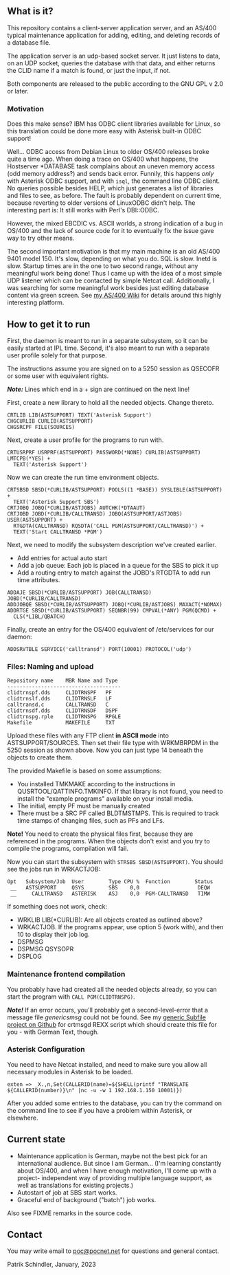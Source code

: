 ## What is it?
This repository contains a client-server application server, and an AS/400
typical maintenance application for adding, editing, and deleting records of
a database file.

The application server is an udp-based socket server. It just listens to data,
on an UDP socket, queries the database with that data, and either returns the
CLID name if a match is found, or just the input, if not.

Both components are released to the public according to the GNU GPL v 2.0 or
later.

### Motivation
Does this make sense? IBM has ODBC client libraries available for Linux, so this
translation could be done more easy with Asterisk built-in ODBC support!

Well... ODBC access from Debian Linux to older OS/400 releases broke quite a
time ago.  When doing a trace on OS/400 what happens, the Hostserver *DATABASE
task complains about an uneven memory access (odd memory address?) and sends
back error. Funnily, this happens *only* with Asterisk ODBC support, and with
`isql`, the command line ODBC client. No queries possible besides HELP, which
just generates a list of libraries and files to see, as before. The fault is
probably dependent on current time, because reverting to older versions of
LinuxODBC didn't help. The interesting part is: It still works with Perl's
DBI::ODBC.

However, the mixed EBCDIC vs. ASCII worlds, a strong indication of a bug in
OS/400 and the lack of source code for it to eventually fix the issue gave way
to try other means.

The second important motivation is that my main machine is an old AS/400 9401
model 150. It's slow, depending on what you do. SQL is slow. Inetd is slow.
Startup times are in the one to two second range, without any meaningful work
being done! Thus I came up with the idea of a most simple UDP listener which
can be contacted by simple Netcat call. Additionally, I was searching for some
meaningful work besides just editing database content via green screen. See [my
AS/400 Wiki](https://try-as400.pocnet.net) for details around this highly
interesting platform.

## How to get it to run
First, the daemon is meant to run in a separate subsystem, so it can be easily
started at IPL time. Second, it's also meant to run with a separate user profile
solely for that purpose.

The instructions assume you are signed on to a 5250 session as QSECOFR or some
user with equivalent rights.

***Note:*** Lines which end in a + sign are continued on the next line!

First, create a new library to hold all the needed objects. Change thereto.
```
CRTLIB LIB(ASTSUPPORT) TEXT('Asterisk Support')
CHGCURLIB CURLIB(ASTSUPPORT)
CHGSRCPF FILE(SOURCES)
```

Next, create a user profile for the programs to run with. 
```
CRTUSRPRF USRPRF(ASTSUPPORT) PASSWORD(*NONE) CURLIB(ASTSUPPORT) LMTCPB(*YES) +
  TEXT('Asterisk Support')
```

Now we can create the run time environment objects.
```
CRTSBSD SBSD(*CURLIB/ASTSUPPORT) POOLS((1 *BASE)) SYSLIBLE(ASTSUPPORT) +
  TEXT('Asterisk Support SBS')
CRTJOBQ JOBQ(*CURLIB/ASTJOBS) AUTCHK(*DTAAUT)
CRTJOBD JOBD(*CURLIB/CALLTRANSD) JOBQ(ASTSUPPORT/ASTJOBS) USER(ASTSUPPORT) +
  RTGDTA(CALLTRANSD) RQSDTA('CALL PGM(ASTSUPPORT/CALLTRANSD)') +
  TEXT('Start CALLTRANSD *PGM') 
```

Next, we need to modify the subsystem description we've created earlier.
- Add entries for actual auto start
- Add a job queue: Each job is placed in a queue for the SBS to pick it up
- Add a routing entry to match against the JOBD's RTGDTA to add run time
  attributes.
```
ADDAJE SBSD(*CURLIB/ASTSUPPORT) JOB(CALLTRANSD) JOBD(*CURLIB/CALLTRANSD)
ADDJOBQE SBSD(*CURLIB/ASTSUPPORT) JOBQ(*CURLIB/ASTJOBS) MAXACT(*NOMAX)
ADDRTGE SBSD(*CURLIB/ASTSUPPORT) SEQNBR(99) CMPVAL(*ANY) PGM(QCMD) +
  CLS(*LIBL/QBATCH)
```

Finally, create an entry for the OS/400 equivalent of /etc/services for our
daemon:
```
ADDSRVTBLE SERVICE('calltransd') PORT(10001) PROTOCOL('udp')
```

### Files: Naming and upload
```
Repository name    MBR Name and Type 
-------------------------------------
clidtrnspf.dds     CLIDTRNSPF   PF
clidtrnslf.dds     CLIDTRNSLF   LF
calltransd.c       CALLTRANSD   C
clidtrnsdf.dds     CLIDTRNSDF   DSPF
clidtrnspg.rple    CLIDTRNSPG   RPGLE
Makefile           MAKEFILE     TXT
```

Upload these files with any FTP client **in ASCII mode** into
ASTSUPPORT/SOURCES. Then set their file type with WRKMBRPDM in the 5250 session
as shown above. Now you can just type 14 beneath the objects to create them.

The provided Makefile is based on some assumptions:
- You installed TMKMAKE according to the instructions in
  QUSRTOOL/QATTINFO.TMKINFO. If that library is not found, you need to install
  the "example programs" available on your install media.
- The initial, empty PF must be manually created
- There must be a SRC PF called BLDTMSTMPS. This is required to track time stamps
  of changing files, such as PFs and LFs.

**Note!** You need to create the physical files first, because they are
referenced in the programs. When the objects don't exist and you try to compile
the programs, compilation will fail.

Now you can start the subsystem with `STRSBS SBSD(ASTSUPPORT)`. You should see
the jobs run in WRKACTJOB:
```
Opt   Subsystem/Job  User        Type CPU %  Function        Status
 __   ASTSUPPORT     QSYS        SBS    0,0                   DEQW 
 __     CALLTRANSD   ASTERISK    ASJ    0,0  PGM-CALLTRANSD   TIMW  
```

If something does not work, check:
- WRKLIB LIB(*CURLIB): Are all objects created as outlined above?
- WRKACTJOB. If the programs appear, use option 5 (work with), and then 10 to
  display their job log.
- DSPMSG
- DSPMSG QSYSOPR
- DSPLOG

### Maintenance frontend compilation
You probably have had created all the needed objects already, so you can start
the program with `CALL PGM(CLIDTRNSPG)`.

***Note!*** If an error occurs, you'll probably get a second-level-error that a
message file *genericsmsg* could not be found. See my [generic Subfile project
on Github](https://github.com/PoC-dev/as400-sfltemplates-german) for crtmsgd
REXX script which should create this file for you - with German Text, though.

### Asterisk Configuration
You need to have Netcat installed, and need to make sure you allow all necessary
modules in Asterisk to be loaded.

```
exten => _X.,n,Set(CALLERID(name)=${SHELL(printf "TRANSLATE ${CALLERID(number)}\n" |nc -u -w 1 192.168.1.150 10001)})
```

After you added some entries to the database, you can try the command on the
command line to see if you have a problem within Asterisk, or elsewhere.

## Current state
- Maintenance application is German, maybe not the best pick for an
  international audience. But since I am German... (I'm learning constantly
  about OS/400, and when I have enough motivation, I'll come up with a project-
  independent way of providing multiple language support, as well as
  translations for existing projects.)
- Autostart of job at SBS start works.
- Graceful end of background ("batch") job works.

Also see FIXME remarks in the source code.

## Contact
You may write email to poc@pocnet.net for questions and general contact.

Patrik Schindler,
January, 2023

